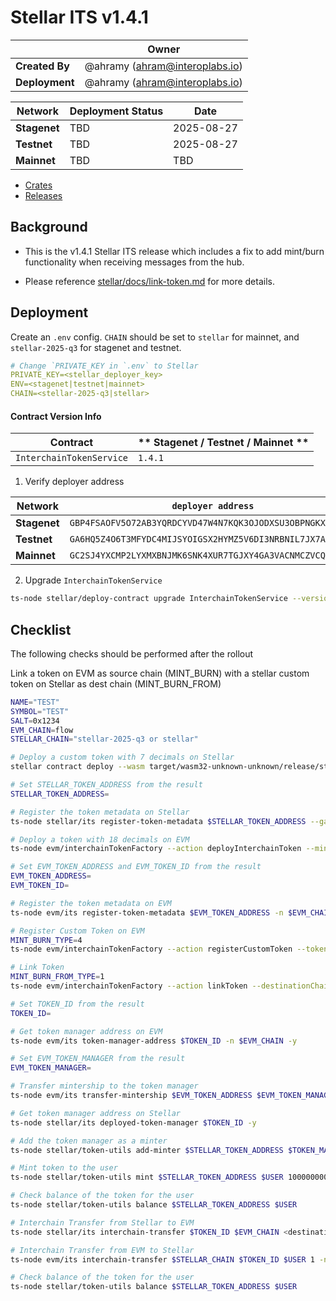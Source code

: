 # Stellar ITS v1.4.1

|                | **Owner**                        |
| -------------- | -------------------------------- |
| **Created By** | @ahramy (<ahram@interoplabs.io>) |
| **Deployment** | @ahramy (<ahram@interoplabs.io>) |

| **Network**  | **Deployment Status** | **Date**   |
| ------------ | --------------------- | ---------- |
| **Stagenet** | TBD                   | 2025-08-27 |
| **Testnet**  | TBD                   | 2025-08-27 |
| **Mainnet**  | TBD                   | TBD        |

- [Crates](https://crates.io/crates/stellar-interchain-token-service/1.4.1)
- [Releases](https://github.com/axelarnetwork/axelar-amplifier-stellar/releases/tag/stellar-interchain-token-service-v1.4.1)

## Background

- This is the v1.4.1 Stellar ITS release which includes a fix to add mint/burn functionality when receiving messages from the hub.

- Please reference [stellar/docs/link-token.md](../stellar/docs/link-token.md) for more details.

## Deployment

Create an `.env` config. `CHAIN` should be set to `stellar` for mainnet, and `stellar-2025-q3` for stagenet and testnet.

```yaml
# Change `PRIVATE_KEY in `.env` to Stellar
PRIVATE_KEY=<stellar_deployer_key>
ENV=<stagenet|testnet|mainnet>
CHAIN=<stellar-2025-q3|stellar>
```

#### Contract Version Info

| Contract                 | ** Stagenet / Testnet / Mainnet ** |
| ------------------------ | ---------------------------------- |
| `InterchainTokenService` | `1.4.1`                            |

1. Verify deployer address

| Network      | `deployer address`                                         |
| ------------ | ---------------------------------------------------------- |
| **Stagenet** | `GBP4FSAOFV5O72AB3YQRDCYVD47W4N7KQK3OJODXSU3OBPNGKX4SQTJ3` |
| **Testnet**  | `GA6HQ5Z4O6T3MFYDC4MIJSYOIGSX2HYMZ5V6DI3NRBNIL7JX7A7IEO5Z` |
| **Mainnet**  | `GC2SJ4YXCMP2LYXMXBNJMK6SNK4XUR7TGJXY4GA3VACNMCZVCQ6VFGG3` |

2. Upgrade `InterchainTokenService`

```bash
ts-node stellar/deploy-contract upgrade InterchainTokenService --version 1.4.1
```

## Checklist

The following checks should be performed after the rollout

Link a token on EVM as source chain (MINT_BURN) with a stellar custom token on Stellar as dest chain (MINT_BURN_FROM)

```bash
NAME="TEST"
SYMBOL="TEST"
SALT=0x1234
EVM_CHAIN=flow
STELLAR_CHAIN="stellar-2025-q3 or stellar"

# Deploy a custom token with 7 decimals on Stellar
stellar contract deploy --wasm target/wasm32-unknown-unknown/release/stellar_custom_token_example.wasm --source wallet --network testnet -- --admin $ADMIN --decimal 7 --name $NAME --symbol $SYMBOL

# Set STELLAR_TOKEN_ADDRESS from the result
STELLAR_TOKEN_ADDRESS=

# Register the token metadata on Stellar
ts-node stellar/its register-token-metadata $STELLAR_TOKEN_ADDRESS --gas-amount 10000000

# Deploy a token with 18 decimals on EVM
ts-node evm/interchainTokenFactory --action deployInterchainToken --minter 0xba76c6980428A0b10CFC5d8ccb61949677A61233 --name $NAME --symbol $SYMBOL --decimals 18 --initialSupply 10000000 --salt $SALT -n $EVM_CHAIN

# Set EVM_TOKEN_ADDRESS and EVM_TOKEN_ID from the result
EVM_TOKEN_ADDRESS=
EVM_TOKEN_ID=

# Register the token metadata on EVM
ts-node evm/its register-token-metadata $EVM_TOKEN_ADDRESS -n $EVM_CHAIN --gasValue 1000000000000000000

# Register Custom Token on EVM
MINT_BURN_TYPE=4
ts-node evm/interchainTokenFactory --action registerCustomToken --tokenAddress $EVM_TOKEN_ADDRESS --tokenManagerType $MINT_BURN_TYPE --operator 0xba76c6980428A0b10CFC5d8ccb61949677A61233 --salt $SALT -n $EVM_CHAIN -y

# Link Token
MINT_BURN_FROM_TYPE=1
ts-node evm/interchainTokenFactory --action linkToken --destinationChain $STELLAR_CHAIN --destinationTokenAddress $STELLAR_TOKEN_ADDRESS --tokenManagerType $MINT_BURN_FROM_TYPE --linkParams "0x" --salt $SALT -n $EVM_CHAIN --gasValue 10000000000000000000 -y

# Set TOKEN_ID from the result
TOKEN_ID=

# Get token manager address on EVM
ts-node evm/its token-manager-address $TOKEN_ID -n $EVM_CHAIN -y

# Set EVM_TOKEN_MANAGER from the result
EVM_TOKEN_MANAGER=

# Transfer mintership to the token manager
ts-node evm/its transfer-mintership $EVM_TOKEN_ADDRESS $EVM_TOKEN_MANAGER -n $EVM_CHAIN -y

# Get token manager address on Stellar
ts-node stellar/its deployed-token-manager $TOKEN_ID -y

# Add the token manager as a minter
ts-node stellar/token-utils add-minter $STELLAR_TOKEN_ADDRESS $TOKEN_MANAGER_ADDRESS

# Mint token to the user
ts-node stellar/token-utils mint $STELLAR_TOKEN_ADDRESS $USER 10000000000

# Check balance of the token for the user
ts-node stellar/token-utils balance $STELLAR_TOKEN_ADDRESS $USER

# Interchain Transfer from Stellar to EVM
ts-node stellar/its interchain-transfer $TOKEN_ID $EVM_CHAIN <destinationAddress> 1 --gas-amount 10000000

# Interchain Transfer from EVM to Stellar
ts-node evm/its interchain-transfer $STELLAR_CHAIN $TOKEN_ID $USER 1 -n $EVM_CHAIN

# Check balance of the token for the user
ts-node stellar/token-utils balance $STELLAR_TOKEN_ADDRESS $USER
```
